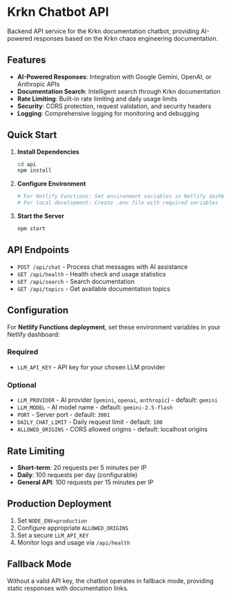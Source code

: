 # Krkn Chatbot API

Backend API service for the Krkn documentation chatbot, providing AI-powered responses based on the Krkn chaos engineering documentation.

## Features

- **AI-Powered Responses**: Integration with Google Gemini, OpenAI, or Anthropic APIs
- **Documentation Search**: Intelligent search through Krkn documentation
- **Rate Limiting**: Built-in rate limiting and daily usage limits
- **Security**: CORS protection, request validation, and security headers
- **Logging**: Comprehensive logging for monitoring and debugging

## Quick Start

1. **Install Dependencies**
   ```bash
   cd api
   npm install
   ```

2. **Configure Environment**
   ```bash
   # For Netlify Functions: Set environment variables in Netlify dashboard
   # For local development: Create .env file with required variables
   ```

3. **Start the Server**
   ```bash
   npm start
   ```

## API Endpoints

- `POST /api/chat` - Process chat messages with AI assistance
- `GET /api/health` - Health check and usage statistics  
- `GET /api/search` - Search documentation
- `GET /api/topics` - Get available documentation topics

## Configuration

For **Netlify Functions deployment**, set these environment variables in your Netlify dashboard:

### Required
- `LLM_API_KEY` - API key for your chosen LLM provider

### Optional
- `LLM_PROVIDER` - AI provider (`gemini`, `openai`, `anthropic`) - default: `gemini`
- `LLM_MODEL` - AI model name - default: `gemini-2.5-flash`
- `PORT` - Server port - default: `3001`
- `DAILY_CHAT_LIMIT` - Daily request limit - default: `100`
- `ALLOWED_ORIGINS` - CORS allowed origins - default: localhost origins

## Rate Limiting

- **Short-term**: 20 requests per 5 minutes per IP
- **Daily**: 100 requests per day (configurable)
- **General API**: 100 requests per 15 minutes per IP

## Production Deployment

1. Set `NODE_ENV=production`
2. Configure appropriate `ALLOWED_ORIGINS`
3. Set a secure `LLM_API_KEY`
4. Monitor logs and usage via `/api/health`

## Fallback Mode

Without a valid API key, the chatbot operates in fallback mode, providing static responses with documentation links.
